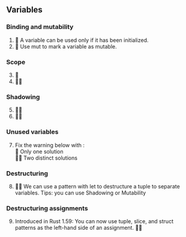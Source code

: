 ## Variables  

### Binding and mutability
1. 🌟 A variable can be used only if it has been initialized.  
2. 🌟 Use mut to mark a variable as mutable.  

### Scope
3. 🌟  
4. 🌟🌟  

### Shadowing
5. 🌟🌟  
6. 🌟🌟

### Unused variables
7. Fix the warning below with :  
🌟 Only one solution  
🌟🌟 Two distinct solutions  

### Destructuring
8. 🌟🌟 We can use a pattern with let to destructure a tuple to separate variables.
Tips: you can use Shadowing or Mutability


### Destructuring assignments
9. Introduced in Rust 1.59: You can now use tuple, slice, and struct patterns as the left-hand side of an assignment. 🌟🌟